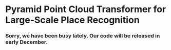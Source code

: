 # Pyramid Point Cloud Transformer for Large-Scale Place Recognition


### Sorry, we have been busy lately. Our code will be released in early December.
